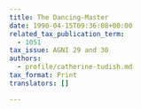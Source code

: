 ```yaml
---
title: The Dancing-Master
date: 1990-04-15T09:36:08+00:00
related_tax_publication_term:
  - 1051
tax_issue: AGNI 29 and 30
authors:
  - profile/catherine-tudish.md
tax_format: Print
translators: []

---
```

